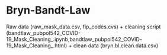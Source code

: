 # Bryn-Bandt-Law
Raw data (raw_mask_data.csv, fip_codes.cvs) + cleaning script (bandtlaw_pubpol542_COVID-19_Mask_Cleaning_.ipynb,bandtlaw_pubpol542_COVID-19_Mask_Cleaning_.html) + clean data (bryn.bl.clean.data.csv)
